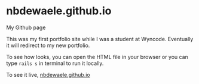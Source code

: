 # nbdewaele.github.io
My Github page

This was my first portfolio site while I was a student at Wyncode.  Eventually it will redirect to my new portfolio.

To see how looks, you can open the HTML file in your browser or you can type `rails s` in terminal to run it locally.

To see it live, [nbdewaele.github.io](https://nbdewaele.github.io)
